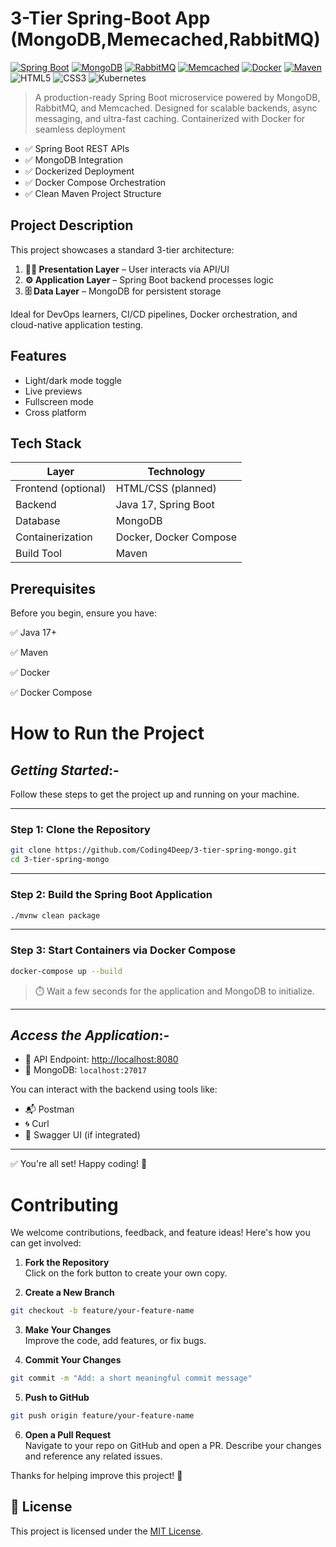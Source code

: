 
# **3-Tier Spring-Boot App (MongoDB,Memecached,RabbitMQ)**
[![Spring Boot](https://img.shields.io/badge/Spring_Boot-6DB33F?style=for-the-badge&logo=spring-boot&logoColor=white)](https://spring.io/projects/spring-boot)
[![MongoDB](https://img.shields.io/badge/MongoDB-47A248?style=for-the-badge&logo=mongodb&logoColor=white)](https://www.mongodb.com/)
[![RabbitMQ](https://img.shields.io/badge/RabbitMQ-FF6600?style=for-the-badge&logo=rabbitmq&logoColor=white)](https://www.rabbitmq.com/)
[![Memcached](https://img.shields.io/badge/Memcached-2C3A3A?style=for-the-badge&logo=memcached&logoColor=white)](https://memcached.org/)
[![Docker](https://img.shields.io/badge/Docker-2496ED?style=for-the-badge&logo=docker&logoColor=white)](https://www.docker.com/)
[![Maven](https://img.shields.io/badge/Maven-C71A36?style=for-the-badge&logo=apachemaven&logoColor=white)](https://maven.apache.org/)
![HTML5](https://img.shields.io/badge/HTML5-E34F26?style=for-the-badge&logo=html5&logoColor=white)
![CSS3](https://img.shields.io/badge/CSS3-1572B6?style=for-the-badge&logo=css3&logoColor=white)
![Kubernetes](https://img.shields.io/badge/Kubernetes-326CE5?style=for-the-badge&logo=kubernetes&logoColor=white)

> A production-ready Spring Boot microservice powered by MongoDB, RabbitMQ, and Memcached. Designed for scalable backends, async messaging, and ultra-fast caching. Containerized with Docker for seamless deployment

- ✅ Spring Boot REST APIs  
- ✅ MongoDB Integration  
- ✅ Dockerized Deployment  
- ✅ Docker Compose Orchestration  
- ✅ Clean Maven Project Structure  


## **Project Description**

This project showcases a standard 3-tier architecture:

1. **👨‍💻 Presentation Layer** – User interacts via API/UI  
2. **⚙️ Application Layer** – Spring Boot backend processes logic  
3. **🗄️ Data Layer** – MongoDB for persistent storage

Ideal for DevOps learners, CI/CD pipelines, Docker orchestration, and cloud-native application testing.



## **Features**

- Light/dark mode toggle
- Live previews
- Fullscreen mode
- Cross platform


##  **Tech Stack**

| Layer               | Technology           |
|--------------------|----------------------|
| Frontend (optional) | HTML/CSS (planned)   |
| Backend             | Java 17, Spring Boot |
| Database            | MongoDB              |
| Containerization    | Docker, Docker Compose |
| Build Tool          | Maven                |

## Prerequisites
Before you begin, ensure you have:

✅ Java 17+

✅ Maven

✅ Docker

✅ Docker Compose


#  **How to Run the Project**

## *Getting Started*:-

Follow these steps to get the project up and running on your machine.

---

###   Step 1: Clone the Repository

```bash
git clone https://github.com/Coding4Deep/3-tier-spring-mongo.git
cd 3-tier-spring-mongo
```

---

### Step 2: Build the Spring Boot Application

```bash
./mvnw clean package
```

---

###  Step 3: Start Containers via Docker Compose

```bash
docker-compose up --build
```

> ⏱️ Wait a few seconds for the application and MongoDB to initialize.

---

## *Access the Application*:-

- 🔗 API Endpoint: [http://localhost:8080](http://localhost:8080)
- 📔️ MongoDB: `localhost:27017`

You can interact with the backend using tools like:

- 📬 Postman  
- 🌀 Curl  
- 📄 Swagger UI (if integrated)

---

✅ You're all set! Happy coding! 🙌

# **Contributing**

We welcome contributions, feedback, and feature ideas! Here's how you can get involved:

1.  **Fork the Repository**  
   Click on the fork button to create your own copy.

2.  **Create a New Branch**  
   ```bash
   git checkout -b feature/your-feature-name
   ```

3.  **Make Your Changes**  
   Improve the code, add features, or fix bugs.

4.  **Commit Your Changes**  
   ```bash
   git commit -m "Add: a short meaningful commit message"
   ```

5.  **Push to GitHub**  
   ```bash
   git push origin feature/your-feature-name
   ```

6.  **Open a Pull Request**  
   Navigate to your repo on GitHub and open a PR. Describe your changes and reference any related issues.

Thanks for helping improve this project! 💙

## 📄 License

This project is licensed under the [MIT License](LICENSE).
